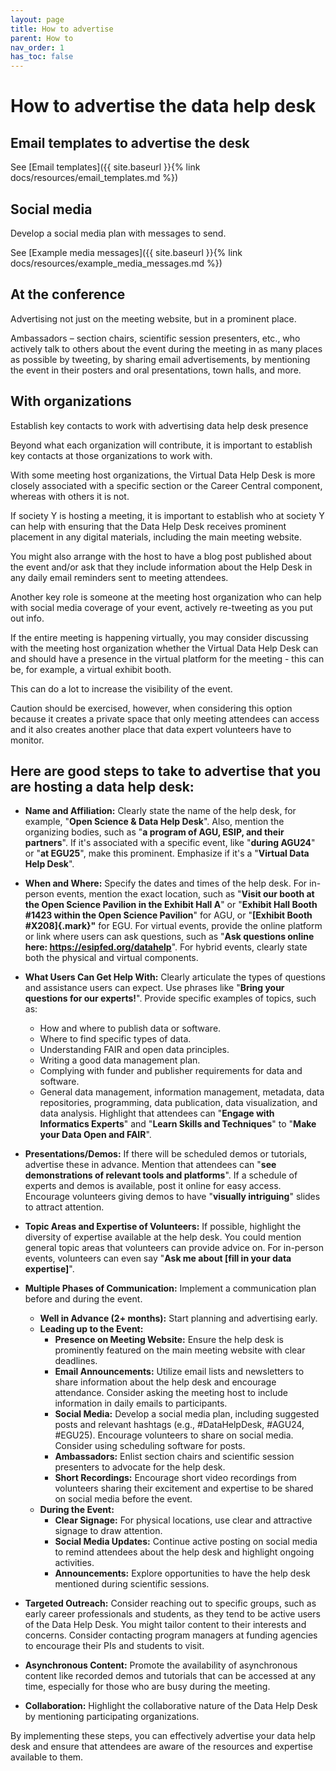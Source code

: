 ```yaml
---
layout: page
title: How to advertise
parent: How to
nav_order: 1
has_toc: false
---
```


# How to advertise the data help desk

## Email templates to advertise the desk

See [Email
templates]({{ site.baseurl }}{% link docs/resources/email_templates.md %})

## Social media

Develop a social media plan with messages to send.

See [Example media
messages]({{ site.baseurl }}{% link docs/resources/example_media_messages.md %})

## At the conference

Advertising not just on the meeting website, but in a prominent place.

Ambassadors – section chairs, scientific session presenters, etc., who actively
talk to others about the event during the meeting in as many places as possible
by tweeting, by sharing email advertisements, by mentioning the event in their
posters and oral presentations, town halls, and more.

## With organizations

Establish key contacts to work with advertising data help desk presence

Beyond what each organization will contribute, it is important to establish key
contacts at those organizations to work with.

With some meeting host organizations, the Virtual Data Help Desk is more closely
associated with a specific section or the Career Central component, whereas with
others it is not.

If society Y is hosting a meeting, it is important to establish who at society Y
can help with ensuring that the Data Help Desk receives prominent placement in
any digital materials, including the main meeting website.

You might also arrange with the host to have a blog post published about the
event and/or ask that they include information about the Help Desk in any daily
email reminders sent to meeting attendees.

Another key role is someone at the meeting host organization who can help with
social media coverage of your event, actively re-tweeting as you put out info.

If the entire meeting is happening virtually, you may consider discussing with
the meeting host organization whether the Virtual Data Help Desk can and should
have a presence in the virtual platform for the meeting - this can be, for
example, a virtual exhibit booth.

This can do a lot to increase the visibility of the event.

Caution should be exercised, however, when considering this option because it
creates a private space that only meeting attendees can access and it also
creates another place that data expert volunteers have to monitor.

## Here are good steps to take to advertise that you are hosting a data help desk:

-   **Name and Affiliation:** Clearly state the name of the help desk, for
    example, "**Open Science & Data Help Desk**". Also, mention the organizing
    bodies, such as "**a program of AGU, ESIP, and their partners**". If it's
    associated with a specific event, like "**during AGU24**" or "**at EGU25**",
    make this prominent. Emphasize if it's a "**Virtual Data Help Desk**".

-   **When and Where:** Specify the dates and times of the help desk. For
    in-person events, mention the exact location, such as "**Visit our booth at
    the Open Science Pavilion in the Exhibit Hall A**" or "**Exhibit Hall Booth
    #1423 within the Open Science Pavilion**" for AGU, or "**[Exhibit Booth
    #X208]{.mark}"** for EGU. For virtual events, provide the online platform or
    link where users can ask questions, such as "**Ask questions online here:
    https://esipfed.org/datahelp**". For hybrid events, clearly state both the
    physical and virtual components.

-   **What Users Can Get Help With:** Clearly articulate the types of questions
    and assistance users can expect. Use phrases like "**Bring your questions
    for our experts!**". Provide specific examples of topics, such as:

    -   How and where to publish data or software.
    -   Where to find specific types of data.
    -   Understanding FAIR and open data principles.
    -   Writing a good data management plan.
    -   Complying with funder and publisher requirements for data and software.
    -   General data management, information management, metadata, data
        repositories, programming, data publication, data visualization, and
        data analysis. Highlight that attendees can "**Engage with Informatics
        Experts**" and "**Learn Skills and Techniques**" to "**Make your Data
        Open and FAIR**".

-   **Presentations/Demos:** If there will be scheduled demos or tutorials,
    advertise these in advance. Mention that attendees can "**see demonstrations
    of relevant tools and platforms**". If a schedule of experts and demos is
    available, post it online for easy access. Encourage volunteers giving demos
    to have "**visually intriguing**" slides to attract attention.

-   **Topic Areas and Expertise of Volunteers:** If possible, highlight the
    diversity of expertise available at the help desk. You could mention general
    topic areas that volunteers can provide advice on. For in-person events,
    volunteers can even say "**Ask me about [fill in your data expertise]**".

-   **Multiple Phases of Communication:** Implement a communication plan before
    and during the event.

    -   **Well in Advance (2+ months):** Start planning and advertising early.
    -   **Leading up to the Event:**
        -   **Presence on Meeting Website:** Ensure the help desk is prominently
            featured on the main meeting website with clear deadlines.
        -   **Email Announcements:** Utilize email lists and newsletters to
            share information about the help desk and encourage attendance.
            Consider asking the meeting host to include information in daily
            emails to participants.
        -   **Social Media:** Develop a social media plan, including suggested
            posts and relevant hashtags (e.g., #DataHelpDesk, #AGU24, #EGU25).
            Encourage volunteers to share on social media. Consider using
            scheduling software for posts.
        -   **Ambassadors:** Enlist section chairs and scientific session
            presenters to advocate for the help desk.
        -   **Short Recordings:** Encourage short video recordings from
            volunteers sharing their excitement and expertise to be shared on
            social media before the event.
    -   **During the Event:**
        -   **Clear Signage:** For physical locations, use clear and attractive
            signage to draw attention.
        -   **Social Media Updates:** Continue active posting on social media to
            remind attendees about the help desk and highlight ongoing
            activities.
        -   **Announcements:** Explore opportunities to have the help desk
            mentioned during scientific sessions.

-   **Targeted Outreach:** Consider reaching out to specific groups, such as
    early career professionals and students, as they tend to be active users of
    the Data Help Desk. You might tailor content to their interests and
    concerns. Consider contacting program managers at funding agencies to
    encourage their PIs and students to visit.

-   **Asynchronous Content:** Promote the availability of asynchronous content
    like recorded demos and tutorials that can be accessed at any time,
    especially for those who are busy during the meeting.

-   **Collaboration:** Highlight the collaborative nature of the Data Help Desk
    by mentioning participating organizations.

By implementing these steps, you can effectively advertise your data help desk
and ensure that attendees are aware of the resources and expertise available to
them.
